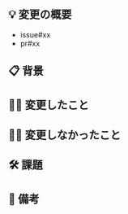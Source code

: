 ## 💡 変更の概要
<!-- 関連するIssueやPRも含める -->
- issue#xx
- pr#xx

## 📋 背景
<!-- 変更の目的や解決したい課題を説明する -->

## 🙆‍♂️ 変更したこと
<!-- 見た目の変更がある場合はスクショ、APIの場合はReq/Resの例があると良い -->

## 🙅‍♂️ 変更しなかったこと
<!-- この PR に付随して、わざとやらなかったこと、別の PR でやる予定のことなど -->

## 🛠 課題
<!-- 悩んでいる実装など、レビュー者に特に見て貰いたいところ -->

## 💬 備考
